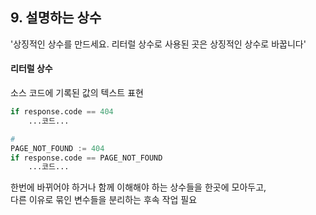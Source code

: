  ## 9. 설명하는 상수

'상징적인 상수를 만드세요. 리터럴 상수로 사용된 곳은 상징적인 상수로 바꿉니다'  

#### 리터럴 상수
소스 코드에 기록된 값의 텍스트 표현

```python
if response.code == 404
    ...코드...

#
PAGE_NOT_FOUND := 404
if response.code == PAGE_NOT_FOUND
    ...코드...
```

한번에 바뀌어야 하거나 함께 이해해야 하는 상수들을 한곳에 모아두고,  
다른 이유로 묶인 변수들을 분리하는 후속 작업 필요  
